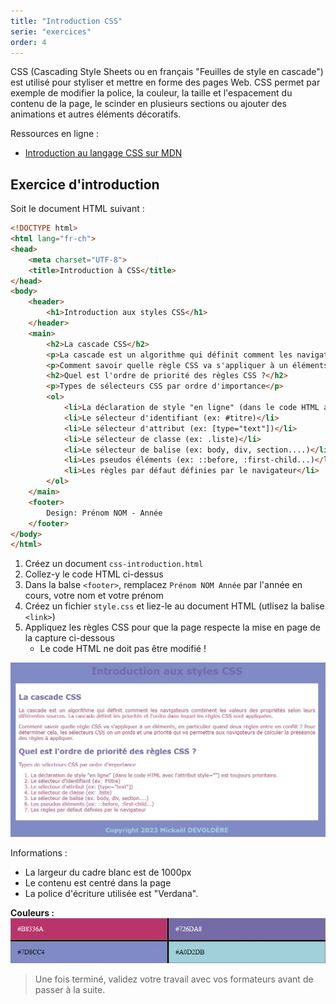 ```yaml
---
title: "Introduction CSS"
serie: "exercices"
order: 4
--- 
```


CSS (Cascading Style Sheets ou en français "Feuilles de style en cascade") est utilisé pour styliser et mettre en forme des pages Web. CSS permet par exemple de modifier la police, la couleur, la taille et l'espacement du contenu de la page, le scinder en plusieurs sections ou ajouter des animations et autres éléments décoratifs.

Ressources en ligne : 
- [Introduction au langage CSS sur MDN](https://developer.mozilla.org/fr/docs/Learn/CSS/First_steps)

## Exercice d'introduction

Soit le document HTML suivant : 

```html
<!DOCTYPE html>
<html lang="fr-ch">
<head>
    <meta charset="UTF-8">
    <title>Introduction à CSS</title>
</head>
<body>
    <header>
        <h1>Introduction aux styles CSS</h1>
    </header>
    <main>
        <h2>La cascade CSS</h2>
        <p>La cascade est un algorithme qui définit comment les navigateurs combinent les valeurs des propriétés selon leurs différentes sources. La cascade définit les priorités et l'ordre dans lequel les règles CSS sont appliquées.</p>
        <p>Comment savoir quelle règle CSS va s'appliquer à un éléments, en particulier quand deux règles entre en conflit ? Pour déterminer cela, les sélecteurs CSS on un poids et une priorité qui va permettre aux navigateurs de calculer la préséance des règles à appliquer.</p>
        <h2>Quel est l'ordre de priorité des règles CSS ?</h2>
        <p>Types de sélecteurs CSS par ordre d'importance</p>
        <ol>
            <li>La déclaration de style "en ligne" (dans le code HTML avec l'attribut style="") est toujours prioritaire.</li>
            <li>Le sélecteur d'identifiant (ex: #titre)</li>
            <li>Le sélecteur d'attribut (ex: [type="text"])</li>
            <li>Le sélecteur de classe (ex: .liste)</li>
            <li>Le sélecteur de balise (ex: body, div, section....)</li>
            <li>Les pseudos éléments (ex: ::before, :first-child...)</li>
            <li>Les règles par défaut définies par le navigateur</li>
        </ol>
    </main>
    <footer>
        Design: Prénom NOM - Année
    </footer>
</body>
</html>

```

1. Créez un document `css-introduction.html`
2. Collez-y le code HTML ci-dessus
3. Dans la balse `<footer>`, remplacez `Prénom NOM Année` par l'année en cours, votre nom et votre prénom
3. Créez un fichier `style.css` et liez-le au document HTML (utlisez la balise `<link>`)
4. Appliquez les règles CSS pour que la page respecte la mise en page de la capture ci-dessous
    - Le code HTML ne doit pas être modifié !

![Capture CSS intro](./img/css-intro.jpg)

Informations :
- La largeur du cadre blanc est de 1000px
- Le contenu est centré dans la page 
- La police d'écriture utilisée est "Verdana".

**Couleurs :**
![Couleurs CSS intro](./img/css-intro-colors.jpg)


> Une fois terminé, validez votre travail avec vos formateurs avant de passer à la suite.
